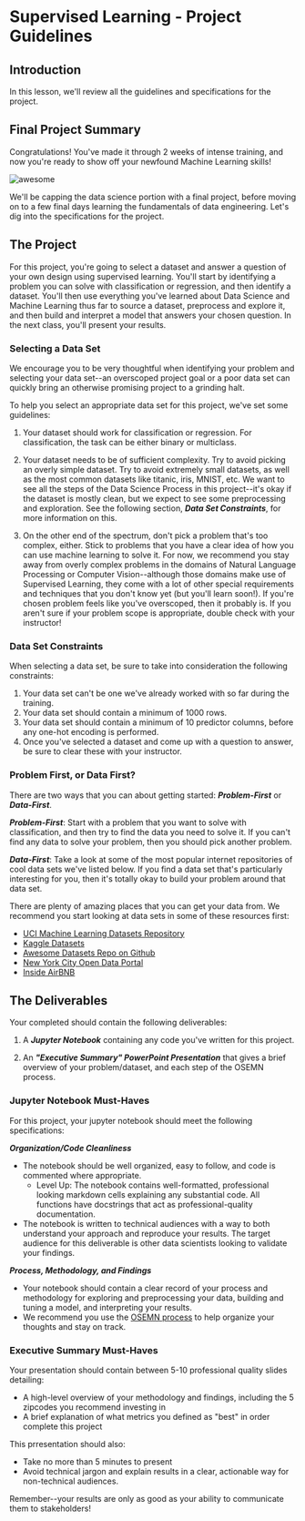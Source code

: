 

# Supervised Learning - Project Guidelines


## Introduction

In this lesson, we'll review all the guidelines and specifications for the project.


## Final Project Summary

Congratulations! You've made it through 2 weeks of intense training, and now you're ready to show off your newfound Machine Learning skills!

![awesome](https://raw.githubusercontent.com/learn-co-curriculum/dsc-mod-5-project/master/smart.gif)

We'll be capping the data science portion with a final project, before moving on to a few final days learning the fundamentals of data engineering. Let's dig into the specifications for the project.

## The Project

For this project, you're going to select a dataset and answer a question of your own design using supervised learning. You'll start by identifying a problem you can solve with classification or regression, and then identify a dataset. You'll then use everything you've learned about Data Science and Machine Learning thus far to source a dataset, preprocess and explore it, and then build and interpret a model that answers your chosen question. In the next class, you'll present your results. 


### Selecting a Data Set

We encourage you to be very thoughtful when identifying your problem and selecting your data set--an overscoped project goal or a poor data set can quickly bring an otherwise promising project to a grinding halt.

To help you select an appropriate data set for this project, we've set some guidelines:

1. Your dataset should work for classification or regression. For classification, the task can be either binary or multiclass.

2. Your dataset needs to be of sufficient complexity. Try to avoid picking an overly simple dataset. Try to avoid extremely small datasets, as well as the most common datasets like titanic, iris, MNIST, etc. We want to see all the steps of the Data Science Process in this project--it's okay if the dataset is mostly clean, but we expect to see some preprocessing and exploration. See the following section, **_Data Set Constraints_**, for more information on this.   

3. On the other end of the spectrum, don't pick a problem that's too complex, either. Stick to problems that you have a clear idea of how you can use machine learning to solve it. For now, we recommend you stay away from overly complex problems in the domains of Natural Language Processing or Computer Vision--although those domains make use of Supervised Learning, they come with a lot of other special requirements and techniques that you don't know yet (but you'll learn soon!). If you're chosen problem feels like you've overscoped, then it probably is. If you aren't sure if your problem scope is appropriate, double check with your instructor!  

### Data Set Constraints

When selecting a data set, be sure to take into consideration the following constraints:

1. Your data set can't be one we've already worked with so far during the training.
2. Your data set should contain a minimum of 1000 rows.    
3. Your data set should contain a minimum of 10 predictor columns, before any one-hot encoding is performed.   
4. Once you've selected a dataset and come up with a question to answer, be sure to clear these with your instructor. 

### Problem First, or Data First?

There are two ways that you can about getting started: **_Problem-First_** or **_Data-First_**.

**_Problem-First_**: Start with a problem that you want to solve with classification, and then try to find the data you need to solve it.  If you can't find any data to solve your problem, then you should pick another problem.

**_Data-First_**: Take a look at some of the most popular internet repositories of cool data sets we've listed below. If you find a data set that's particularly interesting for you, then it's totally okay to build your problem around that data set.

There are plenty of amazing places that you can get your data from. We recommend you start looking at data sets in some of these resources first:

* [UCI Machine Learning Datasets Repository](https://archive.ics.uci.edu/ml/datasets.html)
* [Kaggle Datasets](https://www.kaggle.com/datasets)
* [Awesome Datasets Repo on Github](https://github.com/awesomedata/awesome-public-datasets)
* [New York City Open Data Portal](https://opendata.cityofnewyork.us/)
* [Inside AirBNB ](http://insideairbnb.com/)


## The Deliverables

Your completed should contain the following deliverables:

1. A **_Jupyter Notebook_** containing any code you've written for this project.  

3. An **_"Executive Summary" PowerPoint Presentation_** that gives a brief overview of your problem/dataset, and each step of the OSEMN process.



### Jupyter Notebook Must-Haves

For this project, your jupyter notebook should meet the following specifications:

**_Organization/Code Cleanliness_**

* The notebook should be well organized, easy to follow, and code is commented where appropriate.  
    * Level Up: The notebook contains well-formatted, professional looking markdown cells explaining any substantial code. All functions have docstrings that act as professional-quality documentation.  
* The notebook is written to technical audiences with a way to both understand your approach and reproduce your results. The target audience for this deliverable is other data scientists looking to validate your findings.  

**_Process, Methodology, and Findings_**

* Your notebook should contain a clear record of your process and methodology for exploring and preprocessing your data, building and tuning a model, and interpreting your results.
* We recommend you use the [OSEMN process](https://towardsdatascience.com/5-steps-of-a-data-science-project-lifecycle-26c50372b492) to help organize your thoughts and stay on track.

### Executive Summary Must-Haves

Your presentation should contain between 5-10 professional quality slides detailing:

- A high-level overview of your methodology and findings, including the 5 zipcodes you recommend investing in
- A brief explanation of what metrics you defined as "best" in order complete this project

This prresentation should also:

- Take no more than 5 minutes to present
- Avoid technical jargon and explain results in a clear, actionable way for non-technical audiences.

Remember--your results are only as good as your ability to communicate them to stakeholders! 

